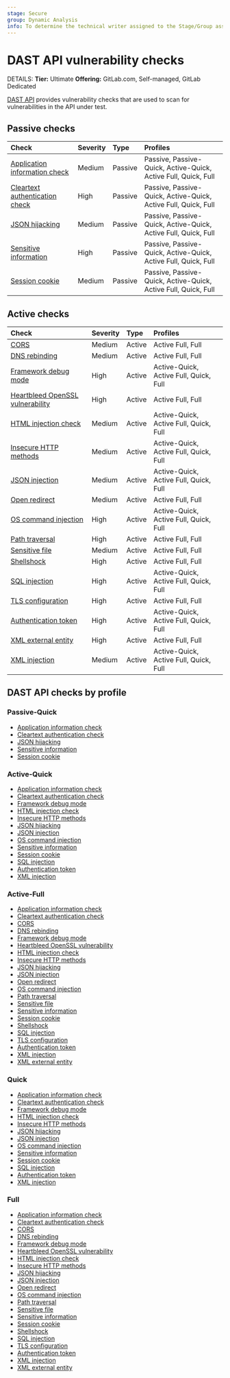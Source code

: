 ```yaml
---
stage: Secure
group: Dynamic Analysis
info: To determine the technical writer assigned to the Stage/Group associated with this page, see https://handbook.gitlab.com/handbook/product/ux/technical-writing/#assignments
---
```


# DAST API vulnerability checks

DETAILS:
**Tier:** Ultimate
**Offering:** GitLab.com, Self-managed, GitLab Dedicated

[DAST API](../index.md) provides vulnerability checks that are used to
scan for vulnerabilities in the API under test.

## Passive checks

| Check                                                                        | Severity | Type    |  Profiles |
|:-----------------------------------------------------------------------------|:---------|:--------|:---------|
| [Application information check](application_information_check.md)               | Medium   | Passive | Passive, Passive-Quick, Active-Quick, Active Full, Quick, Full |
| [Cleartext authentication check](cleartext_authentication_check.md)          | High     | Passive | Passive, Passive-Quick, Active-Quick, Active Full, Quick, Full |
| [JSON hijacking](json_hijacking_check.md)                                    | Medium   | Passive | Passive, Passive-Quick, Active-Quick, Active Full, Quick, Full |
| [Sensitive information](sensitive_information_disclosure_check.md)           | High     | Passive | Passive, Passive-Quick, Active-Quick, Active Full, Quick, Full |
| [Session cookie](session_cookie_check.md)                                    | Medium   | Passive | Passive, Passive-Quick, Active-Quick, Active Full, Quick, Full |

## Active checks

| Check                                                                        | Severity | Type    | Profiles  |
|:-----------------------------------------------------------------------------|:---------|:--------|:---------|
| [CORS](cors_check.md)                                                        | Medium   | Active  | Active Full, Full |
| [DNS rebinding](dns_rebinding_check.md)                                      | Medium   | Active  | Active Full, Full |
| [Framework debug mode](framework_debug_mode_check.md)                        | High     | Active  | Active-Quick, Active Full, Quick, Full |
| [Heartbleed OpenSSL vulnerability](heartbleed_open_ssl_check.md)             | High     | Active  | Active Full, Full |
| [HTML injection check](html_injection_check.md)                              | Medium   | Active  | Active-Quick, Active Full, Quick, Full |
| [Insecure HTTP methods](insecure_http_methods_check.md)                      | Medium   | Active  | Active-Quick, Active Full, Quick, Full |
| [JSON injection](json_injection_check.md)                                    | Medium   | Active  | Active-Quick, Active Full, Quick, Full |
| [Open redirect](open_redirect_check.md)                                      | Medium   | Active  | Active Full, Full |
| [OS command injection](os_command_injection_check.md)                        | High     | Active  | Active-Quick, Active Full, Quick, Full |
| [Path traversal](path_traversal_check.md)                                    | High     | Active  | Active Full, Full |
| [Sensitive file](sensitive_file_disclosure_check.md)                         | Medium   | Active  | Active Full, Full |
| [Shellshock](shellshock_check.md)                                            | High     | Active  | Active Full, Full |
| [SQL injection](sql_injection_check.md)                                      | High     | Active  | Active-Quick, Active Full, Quick, Full |
| [TLS configuration](tls_server_configuration_check.md)                       | High     | Active  | Active Full, Full |
| [Authentication token](authentication_token_check.md)                        | High     | Active  | Active-Quick, Active Full, Quick, Full |
| [XML external entity](xml_external_entity.md)                                | High     | Active  | Active Full, Full |
| [XML injection](xml_injection_check.md)                                      | Medium   | Active  | Active-Quick, Active Full, Quick, Full |

## DAST API checks by profile

### Passive-Quick

- [Application information check](application_information_check.md)
- [Cleartext authentication check](cleartext_authentication_check.md)
- [JSON hijacking](json_hijacking_check.md)
- [Sensitive information](sensitive_information_disclosure_check.md)
- [Session cookie](session_cookie_check.md)

### Active-Quick

- [Application information check](application_information_check.md)
- [Cleartext authentication check](cleartext_authentication_check.md)
- [Framework debug mode](framework_debug_mode_check.md)
- [HTML injection check](html_injection_check.md)
- [Insecure HTTP methods](insecure_http_methods_check.md)
- [JSON hijacking](json_hijacking_check.md)
- [JSON injection](json_injection_check.md)
- [OS command injection](os_command_injection_check.md)
- [Sensitive information](sensitive_information_disclosure_check.md)
- [Session cookie](session_cookie_check.md)
- [SQL injection](sql_injection_check.md)
- [Authentication token](authentication_token_check.md)
- [XML injection](xml_injection_check.md)

### Active-Full

- [Application information check](application_information_check.md)
- [Cleartext authentication check](cleartext_authentication_check.md)
- [CORS](cors_check.md)
- [DNS rebinding](dns_rebinding_check.md)
- [Framework debug mode](framework_debug_mode_check.md)
- [Heartbleed OpenSSL vulnerability](heartbleed_open_ssl_check.md)
- [HTML injection check](html_injection_check.md)
- [Insecure HTTP methods](insecure_http_methods_check.md)
- [JSON hijacking](json_hijacking_check.md)
- [JSON injection](json_injection_check.md)
- [Open redirect](open_redirect_check.md)
- [OS command injection](os_command_injection_check.md)
- [Path traversal](path_traversal_check.md)
- [Sensitive file](sensitive_file_disclosure_check.md)
- [Sensitive information](sensitive_information_disclosure_check.md)
- [Session cookie](session_cookie_check.md)
- [Shellshock](shellshock_check.md)
- [SQL injection](sql_injection_check.md)
- [TLS configuration](tls_server_configuration_check.md)
- [Authentication token](authentication_token_check.md)
- [XML injection](xml_injection_check.md)
- [XML external entity](xml_external_entity.md)

### Quick

- [Application information check](application_information_check.md)
- [Cleartext authentication check](cleartext_authentication_check.md)
- [Framework debug mode](framework_debug_mode_check.md)
- [HTML injection check](html_injection_check.md)
- [Insecure HTTP methods](insecure_http_methods_check.md)
- [JSON hijacking](json_hijacking_check.md)
- [JSON injection](json_injection_check.md)
- [OS command injection](os_command_injection_check.md)
- [Sensitive information](sensitive_information_disclosure_check.md)
- [Session cookie](session_cookie_check.md)
- [SQL injection](sql_injection_check.md)
- [Authentication token](authentication_token_check.md)
- [XML injection](xml_injection_check.md)

### Full

- [Application information check](application_information_check.md)
- [Cleartext authentication check](cleartext_authentication_check.md)
- [CORS](cors_check.md)
- [DNS rebinding](dns_rebinding_check.md)
- [Framework debug mode](framework_debug_mode_check.md)
- [Heartbleed OpenSSL vulnerability](heartbleed_open_ssl_check.md)
- [HTML injection check](html_injection_check.md)
- [Insecure HTTP methods](insecure_http_methods_check.md)
- [JSON hijacking](json_hijacking_check.md)
- [JSON injection](json_injection_check.md)
- [Open redirect](open_redirect_check.md)
- [OS command injection](os_command_injection_check.md)
- [Path traversal](path_traversal_check.md)
- [Sensitive file](sensitive_file_disclosure_check.md)
- [Sensitive information](sensitive_information_disclosure_check.md)
- [Session cookie](session_cookie_check.md)
- [Shellshock](shellshock_check.md)
- [SQL injection](sql_injection_check.md)
- [TLS configuration](tls_server_configuration_check.md)
- [Authentication token](authentication_token_check.md)
- [XML injection](xml_injection_check.md)
- [XML external entity](xml_external_entity.md)
